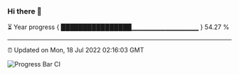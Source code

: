 ### Hi there 👋

⏳ Year progress { ████████████████▁▁▁▁▁▁▁▁▁▁▁▁▁▁ } 54.27 %

---

⏰ Updated on Mon, 18 Jul 2022 02:16:03 GMT

![Progress Bar CI](https://github.com/ZhaoGui/ZhaoGui/workflows/Progress%20Bar%20CI/badge.svg)
